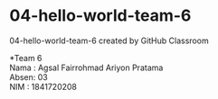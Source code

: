 # 04-hello-world-team-6
04-hello-world-team-6 created by GitHub Classroom


*Team 6 <br>
Nama : Agsal Fairrohmad Ariyon Pratama <br>
Absen: 03 <br>
NIM  : 1841720208 <br>
